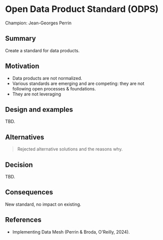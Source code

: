# Open Data Product Standard (ODPS)

Champion: Jean-Georges Perrin

## Summary

Create a standard for data products.

## Motivation

* Data products are not normalized.
* Various standards are emerging and are competing: they are not following open processes & foundations.
* They are not leveraging 

## Design and examples

TBD.

## Alternatives

> Rejected alternative solutions and the reasons why.

## Decision

TBD.

## Consequences

New standard, no impact on existing.

## References

* Implementing Data Mesh (Perrin & Broda, O'Reilly, 2024).

